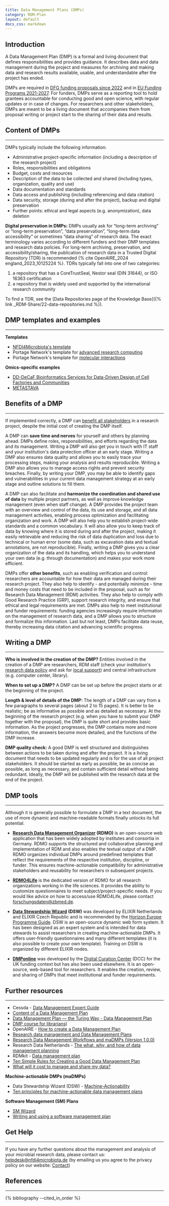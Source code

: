 ```yaml
---
title: Data Management Plans (DMPs)
category: RDM-Plan
layout: default
docs_css: markdown
---
```


## Introduction
A Data Management Plan (DMP) is a formal and living document that defines responsibilities and provides guidance. It describes data and data management during the project and measures for archiving and making data and research results available, usable, and understandable after the project has ended. 

DMPs are required in [DFG funding proposals since 2022](https://www.dfg.de/en/research_funding/announcements_proposals/2022/info_wissenschaft_22_25/index.html) and in [EU Funding Programs 2021-2027](https://ec.europa.eu/info/funding-tenders/opportunities/docs/2021-2027/common/guidance/aga_en.pdf). For funders, DMPs serve as a reporting tool to hold grantees accountable for conducting good and open science, with regular updates or in case of changes. For researchers and other stakeholders, DMPs are meant to be a living document that accompanies them from proposal writing or project start to the sharing of their data and results.

## Content of DMPs

---

DMPs typically include the following information:
* Administrative project-specific information (including a description of the research project)
* Roles, responsibilities and obligations
* Budget, costs and resources
* Description of the data to be collected and shared (including types, organization, quality and use)
* Data documentation and standards
* Data access and publishing (including referencing and data citation)
* Data security, storage (during and after the project), backup and digital preservation
* Further points: ethical and legal aspects (e.g. anonymization), data deletion

**Digital preservation in DMPs:** DMPs usually ask for “long-term archiving” or “long-term preservation”, “data preservation”, “long-term data accessibility” or sometimes “data sharing”  of research data. The exact terminology varies according to different funders and their DMP templates and research data policies. For long-term archiving, preservation, and accessibility/sharing, the publication of research data in a Trusted Digital Repository (TDR) is recommended {% cite OpenAIRE_2024 england_2023_10125224 %}. TDRs typically fall into one of two categories:
1. a repository that has a CoreTrustSeal, Nestor seal (DIN 31644), or ISO 16363 certification
2. a repository that is widely used and supported by the international research community

To find a TDR, see the [Data Repositories page of the Knowledge Base]({% link _RDM-Share/22-data-repositories.md %}).

## DMP templates and examples

---

**Templates**
* [NFDI4Microbiota's template](https://doi.org/10.5281/zenodo.13628589)
* Portage Network's template for [advanced research computing](https://doi.org/10.5281/zenodo.4573539)
* Portage Network's template for [molecular interactions](https://doi.org/10.5281/zenodo.4683647)

**Omics-specific examples**
* [DD-DeCaF Bioinformatics Services for Data-Driven Design of Cell Factories and Communities](https://phaidra.univie.ac.at/o:1139495)
* [METASTAVA](https://doi.org/10.5281/zenodo.5841166)


## Benefits of a DMP

---

If implemented correctly, a DMP can [benefit all stakeholders](https://doi.org/10.1371/journal.pcbi.1006750) in a research project, despite the initial cost of creating the DMP itself.

A DMP can **save time and nerves** for yourself and others by planning ahead. DMPs define roles, responsibilities, and efforts regarding the data and its management. Writing a DMP will also get you in touch with IT staff and your institution's data protection officer at an early stage. Writing a DMP also ensures data quality and allows you to easily trace your processing steps, making your analysis and results reproducible. Writing a DMP also allows you to manage access rights and prevent security breaches. Finally, by writing your DMP, you may be able to identify gaps and vulnerabilities in your current data management strategy at an early stage and outline solutions to fill them.

A DMP can also facilitate and **harmonize the coordination and shared use of data** by multiple project partners, as well as improve knowledge management (even when staff change). A DMP provides the project team with an overview and control of the data, its use and storage, and all data management activities, enabling process optimization and facilitating organization and work. A DMP will also help you to establish project-wide standards and a common vocabulary. It will also allow you to keep track of data by knowing where it is stored during and after the project, making it easily retrievable and reducing the risk of data duplication and loss due to technical or human error (some data, such as excavation data and textual annotations, are not reproducible). Finally, writing a DMP gives you a clear organization of the data and its handling, which helps you to understand your own data (e.g. through documentation) and makes your work more efficient.

DMPs offer **other benefits**, such as enabling verification and control: researchers are accountable for how their data are managed during their research project. They also help to identify - and potentially minimize - time and money costs that need to be included in the proposal, such as for Research Data Management (RDM) activities. They also help to comply with Good Research Practice (GRP), support research integrity, and ensure that ethical and legal requirements are met. DMPs also help to meet institutional and funder requirements: funding agencies increasingly require information on the management of research data, and a DMP allows you to structure and formalize this information. Last but not least, DMPs facilitate data reuse, thereby increasing data citation and advancing scientific progress.

## Writing a DMP

---

**Who is involved in the creation of the DMP?** Entities involved in the creation of a DMP are researchers, RDM staff (check your institution's [research data policy](https://www.forschungsdaten.org/index.php/Forschungsdaten-Policies) and ask for [local support](https://www.forschungsdaten.org/index.php/FDM-Kontakte)) and central infrastructure (e.g. computer center, library).

**When to set up a DMP?** A DMP can be set up before the project starts or at the beginning of the project.

**Length & level of details of the DMP:** The length of a DMP can vary from a few paragraphs to several pages (about 2 to 15 pages). It is better to be realistic; be as informative as possible and as detailed as necessary. At the beginning of the research project (e.g. when you have to submit your DMP together with the proposal), the DMP is quite short and provides basic information. As the project progresses, the DMP contains more and more information, the answers become more detailed, and the functions of the DMP increase.

**DMP quality check:** A good DMP is well structured and distinguishes between actions to be taken during and after the project. It is a living document that needs to be updated regularly and is for the use of all project stakeholders. It should be started as early as possible, be as concise as possible, as long as necessary, and contain sufficient detail without being redundant. Ideally, the DMP will be published with the research data at the end of the project.

## DMP tools

---

Although it is generally possible to formulate a DMP in a text document, the use of more dynamic and machine-readable formats finally unlocks its full potential.

* **[Research Data Management Organizer](https://rdmorganiser.github.io/) (RDMO)** is an open-source web application that has been widely adopted by institutes and consortia in Germany. RDMO supports the structured and collaborative planning and implementation of RDM and also enables the textual output of a DMP. 
RDMO organizes individual DMPs around predefined templates that reflect the requirements of the respective institution, discipline, or funder. This ensures machine-actionable compatibility for administrative stakeholders and reusability for researchers in subsequent projects.

* **[RDMO4Life](https://rdmo.publisso.de/)**  is the dedicated version of RDMO for all research organizations working in the life sciences. It provides the ability to customize questionnaires to meet subject/project-specific needs. If you would like advice on how to access/use RDMO4Life, please contact <forschungsdaten@zbmed.de>.

* **[Data Stewardship Wizard](https://ds-wizard.org/) (DSW)** was developed by ELIXIR Netherlands and ELIXIR Czech Republic and is recommended by the [Horizon Europe Programme Guide](https://ec.europa.eu/info/funding-tenders/opportunities/docs/2021-2027/horizon/guidance/programme-guide_horizon_en.pdf). DSW is an open-source dynamic web form system. It has been designed as an expert system and is intended for data stewards to assist researchers in creating machine-actionable DMPs. It offers user-friendly questionnaires and many different templates (it is also possible to create your own template). Training on DSW is organized by different ELIXIR nodes.

* **[DMPonline](https://dmponline.dcc.ac.uk/)** was developed by the [Digital Curation Center](https://www.dcc.ac.uk/) (DCC) for the UK funding context but has also been used elsewhere. It is an open-source, web-based tool for researchers. It enables the creation, review, and sharing of DMPs that meet institutional and funder requirements.

## Further resources

---

* Cessda - [Data Management Expert Guide](https://dmeg.cessda.eu/Data-Management-Expert-Guide)
* [Content of a Data Management Plan](https://doi.org/10.18154/RWTH-2019-10064)
* [Data Management Plan — the Turing Way - Data Management Plan](https://the-turing-way.netlify.app/reproducible-research/rdm/rdm-dmp.html)
* [DMP course for librarians]([https://librarycarpentry.org/lc-dmp101/dmp.html))
* OpenAIRE - [How to create a Data Management Plan](https://www.openaire.eu/how-to-create-a-data-management-plan)
* [Research data management and Data Management Plans](https://doi.org/10.5281/zenodo.4587426)
* [Research Data Management Workflows and maDMPs (Version 1.0.0)](https://doi.org/10.5281/zenodo.3944468)
* Research Data Netherlands - [The what, why, and how of data management planning](https://www.youtube.com/watch?v=gYDb-GP1CA4)
* RDMkit - [Data management plan](https://rdmkit.elixir-europe.org/data_management_plan)
* [Ten Simple Rules for Creating a Good Data Management Plan](https://doi.org/10.1371/journal.pcbi.1004525)
* [What will it cost to manage and share my data?](https://doi.org/10.5281/zenodo.4548344)

**Machine-actionable DMPs (maDMPs)**
* Data Stewardship Wizard (DSW) - [Machine-Actionability](https://ds-wizard.org/machine-actionability)
* [Ten principles for machine-actionable data management plans](https://doi.org/10.1371/journal.pcbi.1006750)

**Software Management (SM) Plans**
* [SM Wizard](https://smw.ds-wizard.org/)
* [Writing and using a software management plan](https://www.software.ac.uk/guide/writing-and-using-software-management-plan)

## Get Help

---

If you have any further questions about the management and analysis of your microbial research data, please contact us: [helpdesk@nfdi4microbiota.de](mailto:helpdesk@nfdi4microbiota.de) (by emailing us you agree to the privacy policy on our website: [Contact](https://nfdi4microbiota.de/contact-form/))

## References

---

{% bibliography --cited_in_order %}
